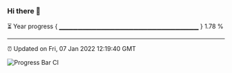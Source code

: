 ### Hi there 👋

⏳ Year progress { ▁▁▁▁▁▁▁▁▁▁▁▁▁▁▁▁▁▁▁▁▁▁▁▁▁▁▁▁▁▁ } 1.78 %

---

⏰ Updated on Fri, 07 Jan 2022 12:19:40 GMT

![Progress Bar CI](https://github.com/liununu/liununu/workflows/Progress%20Bar%20CI/badge.svg)
